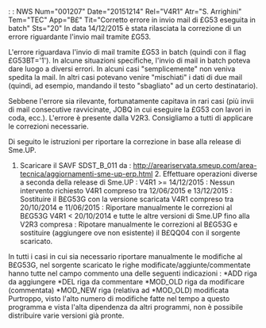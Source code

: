  :  : NWS Num="001207" Date="20151214" Rel="V4R1" Atr="S. Arrighini" Tem="TEC" App="B£" Tit="Corretto errore in invio mail di £G53 eseguita in batch" Sts="20"
In data 14/12/2015 è stata rilasciata la correzione di un errore riguardante l'invio mail tramite £G53.

L'errore riguardava l'invio di mail tramite £G53 in batch (quindi con il flag £G53BT='1').
In alcune situazioni specifiche, l'invio di mail in batch poteva dare luogo a diversi errori.
In alcuni casi "semplicemente" non veniva spedita la mail.
In altri casi potevano venire "mischiati" i dati di due mail (quindi, ad esempio, mandando il testo
"sbagliato" ad un certo destinatario).

Sebbene l'errore sia rilevante, fortunatamente capitava in rari casi (più invii di mail consecutive
ravvicinate, JOBQ in cui eseguire la £G53 con lavori in coda, ecc.).
L'errore è presente dalla V2R3.
Consigliamo a tutti di applicare le correzioni necessarie.

Di seguito le istruzioni per riportare la correzione in base alla release di Sme.UP.
1. Scaricare il SAVF SDST_B_011 da : 
http://areariservata.smeup.com/area-tecnica/aggiornamenti-sme-up-erp.html 2. Effettuare operazioni diverse a seconda della release di Sme.UP : 
V4R1 >= 14/12/2015 :  Nessun intervento richiesto
V4R1 compreso tra 12/06/2015 e 13/12/2015 :  Sostituire il B£G53G con la versione scaricata V4R1 compreso tra 20/10/2014 e 11/06/2015 :  Riportare manualmente le correzioni al B£G53G V4R1 < 20/10/2014 e tutte le altre versioni di Sme.UP fino alla V2R3 compresa :  Ripotare manualmente
le correzioni al B£G53G e sostituire (aggiungere ove non esistente) il B£QQ04 con il sorgente scaricato.

In tutti i casi in cui sia necessario riportare manualmente le modifiche al B£G53G, nel sorgente scaricato le righe modificate/aggiunte/commentate hanno tutte nel campo commento una delle seguenti
indicazioni : 
\*ADD riga da aggiungere
\*DEL riga da commentare
\*MOD_OLD riga da modificare (commentata)
\*MOD_NEW riga (relativa ad \*MOD_OLD) modificata
Purtroppo, visto l'alto numero di modifiche fatte nel tempo a questo programma e vista l'alta dipendenza da altri programmi, non è possibile distribuire varie versioni già pronte.
